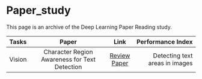 # Paper_study
This page is an archive of the Deep Learning Paper Reading study.
 
| Tasks | Paper | Link| Performance Index|
|:---------------|:-------------:|:-------------:|-------------:|
| Vision | Character Region Awareness for Text Detection |[Review](https://velog.io/@kunha98/Character-Region-Awareness-for-Text-Detection) <br> [Paper](https://arxiv.org/pdf/1904.01941.pdf)| Detecting text areas in images |

